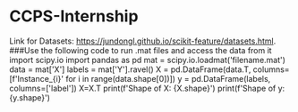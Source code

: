 # CCPS-Internship

Link for Datasets: https://jundongl.github.io/scikit-feature/datasets.html.
<br>
###Use the following code to run .mat files and access the data from it<br>
import scipy.io
import pandas as pd
mat = scipy.io.loadmat('filename.mat')
data = mat['X']
labels = mat['Y'].ravel()
X = pd.DataFrame(data.T, columns=[f'Instance_{i}' for i in range(data.shape[0])])
y = pd.DataFrame(labels, columns=['label'])
X=X.T
print(f'Shape of X: {X.shape}')
print(f'Shape of y: {y.shape}')

